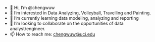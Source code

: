 - 👋 Hi, I’m @chengwuw
- 👀 I’m interested in Data Analyzing, Volleyball, Travelling and Painting.
- 🌱 I’m currently learning data modeling, analyzing and reporting
- 💞️ I’m looking to collaborate on the opportunities of data analyst/engineer.
- 📫 How to reach me: chengwuw@uci.edu

<!---
chengwuw/chengwuw is a ✨ special ✨ repository because its `README.md` (this file) appears on your GitHub profile.
You can click the Preview link to take a look at your changes.
--->
